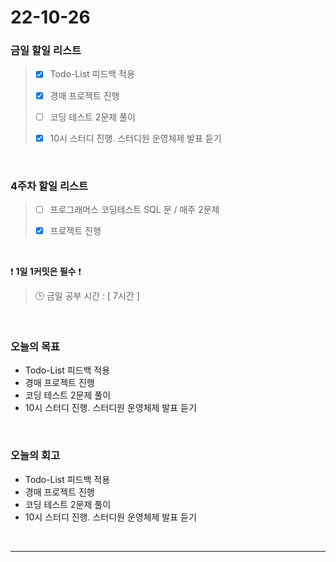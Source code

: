 # 22-10-26

### 금일 할일 리스트
> - [x]  Todo-List 피드백 적용
>
> - [x]  경매 프로젝트 진행
>
> - [ ]  코딩 테스트 2문제 풀이 
>
> - [x]  10시 스터디 진행. 스터디원 운영체제 발표 듣기

<br/>

### 4주차 할일 리스트  

> - [ ]  프로그래머스 코딩테스트 SQL 문 / 매주 2문제  
>
> - [x]  프로젝트 진행

<br/>

❗ **1일 1커밋은 필수** ❗
> 🕒 금일 공부 시간 :  [ 7시간 ]
  
<br/>

### 오늘의 목표
- Todo-List 피드백 적용
- 경매 프로젝트 진행
- 코딩 테스트 2문제 풀이 
- 10시 스터디 진행. 스터디원 운영체제 발표 듣기

<br>

### 오늘의 회고
- Todo-List 피드백 적용
- 경매 프로젝트 진행
- 코딩 테스트 2문제 풀이 
- 10시 스터디 진행. 스터디원 운영체제 발표 듣기

<br/>

------------  